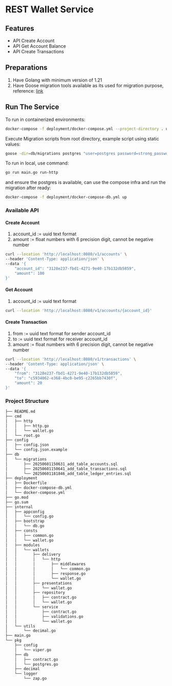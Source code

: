 # REST Wallet Service

## Features
- API Create Account
- API Get Account Balance
- API Create Transactions

## Preparations
1. Have Golang with minimum version of 1.21
2. Have Goose migration tools available as its used for migration purpose, reference: [link](https://github.com/pressly/goose)

## Run The Service
To run in containerized environments:
```bash
docker-compose -f deployment/docker-compose.yml --project-directory . up 
```

Execute Migration scripts from root directory, example script using static values:
```bash
goose -dir=db/migrations postgres "user=postgres password=strong_password dbname=wallet_db sslmode=disable" up
```

To run in local, use command: 
```bash
go run main.go run-http
```
and ensure the postgres is available, can use the compose infra and run the migration after ready:
```bash
docker-compose -f deployment/docker-compose-db.yml up
```

### Available API
#### Create Account
1. account_id := uuid text format
2. amount := float numbers with 6 precision digit, cannot be negative number

```bash
curl --location 'http://localhost:8080/v1/accounts' \
--header 'Content-Type: application/json' \
--data '{
    "account_id": "3128e237-fbd1-4271-9e40-17b132db5859", 
    "amount": 100
}'
```

#### Get Account
1. account_id := uuid text format


```bash
curl --location 'http://localhost:8080/v1/accounts/{account_id}'
```

#### Create Transaction
1. from := uuid text format for sender account_id
2. to := uuid text format for receiver account_id 
3. amount := float numbers with 6 precision digit, cannot be negative number


```bash
curl --location 'http://localhost:8080/v1/transactions' \
--header 'Content-Type: application/json' \
--data '{
    "from": "3128e237-fbd1-4271-9e40-17b132db5859",
    "to": "c5934062-e368-4bc0-be95-c2265bb7430f",
    "amount": 20
}'
```

### Project Structure
```bash
├── README.md
├── cmd
│   ├── http
│   │   ├── http.go
│   │   └── wallet.go
│   └── root.go
├── config
│   ├── config.json
│   └── config.json.example
├── db
│   └── migrations
│       ├── 20250601150631_add_table_accounts.sql
│       ├── 20250601150641_add_table_transactions.sql
│       └── 20250601181846_add_table_ledger_entries.sql
├── deployment
│   ├── Dockerfile
│   ├── docker-compose-db.yml
│   └── docker-compose.yml
├── go.mod
├── go.sum
├── internal
│   ├── appconfig
│   │   └── config.go
│   ├── bootstrap
│   │   └── db.go
│   ├── consts
│   │   ├── common.go
│   │   └── wallet.go
│   ├── modules
│   │   └── wallets
│   │       ├── delivery
│   │       │   └── http
│   │       │       ├── middlewares
│   │       │       │   └── common.go
│   │       │       ├── response.go
│   │       │       └── wallet.go
│   │       ├── presentations
│   │       │   └── wallet.go
│   │       ├── repository
│   │       │   ├── contract.go
│   │       │   └── wallet.go
│   │       └── service
│   │           ├── contract.go
│   │           ├── validations.go
│   │           └── wallet.go
│   └── utils
│       └── decimal.go
├── main.go
└── pkg
    ├── config
    │   └── viper.go
    ├── db
    │   ├── contract.go
    │   └── postgres.go
    ├── decimal
    └── logger
        └── zap.go
```

